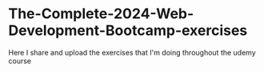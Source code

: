 # The-Complete-2024-Web-Development-Bootcamp-exercises
Here I share and upload the exercises that I'm doing throughout the udemy course
